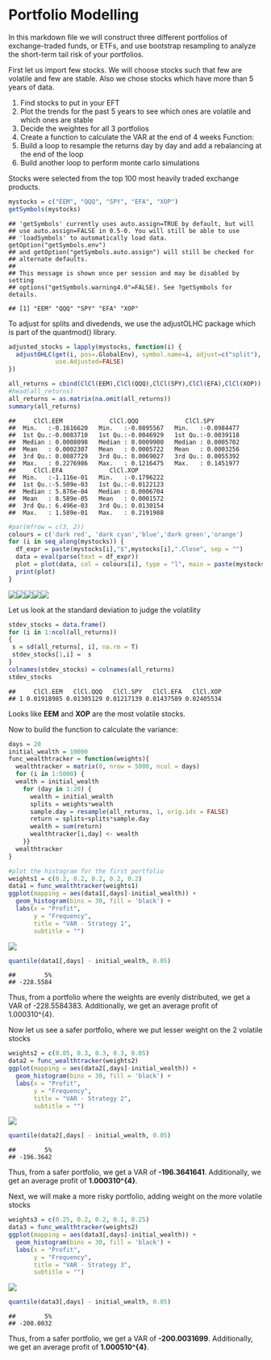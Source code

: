Portfolio Modelling
================

In this markdown file we will construct three different portfolios of
exchange-traded funds, or ETFs, and use bootstrap resampling to analyze
the short-term tail risk of your portfolios.

First let us import few stocks. We will choose stocks such that few are
volatile and few are stable. Also we chose stocks which have more than 5
years of data.

1.  Find stocks to put in your EFT
2.  Plot the trends for the past 5 years to see which ones are volatile
    and which ones are stable
3.  Decide the weightes for all 3 portfolios
4.  Create a function to calculate the VAR at the end of 4 weeks
    Function:
5.  Build a loop to resample the returns day by day and add a
    rebalancing at the end of the loop
6.  Build another loop to perform monte carlo simulations

Stocks were selected from the top 100 most heavily traded exchange
products.

``` r
mystocks = c("EEM", "QQQ", "SPY", "EFA", "XOP")
getSymbols(mystocks)
```

    ## 'getSymbols' currently uses auto.assign=TRUE by default, but will
    ## use auto.assign=FALSE in 0.5-0. You will still be able to use
    ## 'loadSymbols' to automatically load data. getOption("getSymbols.env")
    ## and getOption("getSymbols.auto.assign") will still be checked for
    ## alternate defaults.
    ## 
    ## This message is shown once per session and may be disabled by setting 
    ## options("getSymbols.warning4.0"=FALSE). See ?getSymbols for details.

    ## [1] "EEM" "QQQ" "SPY" "EFA" "XOP"

To adjust for splits and divedends, we use the adjustOLHC package which
is part of the quantmod() library.

``` r
adjusted_stocks = lapply(mystocks, function(i) {
  adjustOHLC(get(i, pos=.GlobalEnv), symbol.name=i, adjust=c("split"), 
             use.Adjusted=FALSE)
})

all_returns = cbind(ClCl(EEM),ClCl(QQQ),ClCl(SPY),ClCl(EFA),ClCl(XOP))
#head(all_returns)
all_returns = as.matrix(na.omit(all_returns))
summary(all_returns)
```

    ##     ClCl.EEM             ClCl.QQQ             ClCl.SPY         
    ##  Min.   :-0.1616620   Min.   :-0.0895567   Min.   :-0.0984477  
    ##  1st Qu.:-0.0083710   1st Qu.:-0.0046929   1st Qu.:-0.0039118  
    ##  Median : 0.0008098   Median : 0.0009900   Median : 0.0005702  
    ##  Mean   : 0.0002307   Mean   : 0.0005722   Mean   : 0.0003256  
    ##  3rd Qu.: 0.0087729   3rd Qu.: 0.0069027   3rd Qu.: 0.0055392  
    ##  Max.   : 0.2276986   Max.   : 0.1216475   Max.   : 0.1451977  
    ##     ClCl.EFA             ClCl.XOP         
    ##  Min.   :-1.116e-01   Min.   :-0.1796222  
    ##  1st Qu.:-5.509e-03   1st Qu.:-0.0122123  
    ##  Median : 5.876e-04   Median : 0.0006704  
    ##  Mean   : 8.589e-05   Mean   : 0.0001572  
    ##  3rd Qu.: 6.496e-03   3rd Qu.: 0.0130154  
    ##  Max.   : 1.589e-01   Max.   : 0.2191988

``` r
#par(mfrow = c(3, 2))
colours = c('dark red', 'dark cyan','blue','dark green','orange')
for (i in seq_along(mystocks)) {
  df_expr = paste(mystocks[i],"$",mystocks[i],".Close", sep = "")
  data = eval(parse(text = df_expr))
  plot = plot(data, col = colours[i], type = "l", main = paste(mystocks[i],"Closing Prices"))
  print(plot)
}
```

![](Portfolio_Modelling_files/figure-gfm/unnamed-chunk-4-1.png)<!-- -->![](Portfolio_Modelling_files/figure-gfm/unnamed-chunk-4-2.png)<!-- -->![](Portfolio_Modelling_files/figure-gfm/unnamed-chunk-4-3.png)<!-- -->![](Portfolio_Modelling_files/figure-gfm/unnamed-chunk-4-4.png)<!-- -->![](Portfolio_Modelling_files/figure-gfm/unnamed-chunk-4-5.png)<!-- -->

Let us look at the standard deviation to judge the volatility

``` r
stdev_stocks = data.frame()
for (i in 1:ncol(all_returns))
{
 s = sd(all_returns[, i], na.rm = T)
 stdev_stocks[1,i] =  s
}
colnames(stdev_stocks) = colnames(all_returns)
stdev_stocks
```

    ##     ClCl.EEM   ClCl.QQQ   ClCl.SPY   ClCl.EFA   ClCl.XOP
    ## 1 0.01918985 0.01305129 0.01217139 0.01437589 0.02405534

Looks like **EEM** and **XOP** are the most volatile stocks.

Now to build the function to calculate the variance:

``` r
days = 20
initial_wealth = 10000
func_wealthtracker = function(weights){
  wealthtracker = matrix(0, nrow = 5000, ncol = days)
  for (i in 1:5000) {
  wealth = initial_wealth
    for (day in 1:20) {
      wealth = initial_wealth
      splits = weights*wealth
      sample.day = resample(all_returns, 1, orig.ids = FALSE)
      return = splits+splits*sample.day
      wealth = sum(return)
      wealthtracker[i,day] <- wealth
    }}
  wealthtracker
}
```

``` r
#plot the histogram for the first portfolio
weights1 = c(0.2, 0.2, 0.2, 0.2, 0.2)
data1 = func_wealthtracker(weights1)
ggplot(mapping = aes(data1[,days]-initial_wealth)) +
  geom_histogram(bins = 30, fill = 'black') +
  labs(x = "Profit",
       y = "Frequency",
       title = "VAR - Strategy 1",
       subtitle = "")
```

![](Portfolio_Modelling_files/figure-gfm/unnamed-chunk-7-1.png)<!-- -->

``` r
quantile(data1[,days] - initial_wealth, 0.05)
```

    ##        5% 
    ## -228.5584

Thus, from a portfolio where the weights are evenly distributed, we get
a VAR of -228.5584383. Additionally, we get an average profit of
1.000310^{4}.

Now let us see a safer portfolio, where we put lesser weight on the 2
volatile stocks

``` r
weights2 = c(0.05, 0.3, 0.3, 0.3, 0.05)
data2 = func_wealthtracker(weights2)
ggplot(mapping = aes(data2[,days]-initial_wealth)) +
  geom_histogram(bins = 30, fill = 'black') +
  labs(x = "Profit",
       y = "Frequency",
       title = "VAR - Strategy 2",
       subtitle = "")
```

![](Portfolio_Modelling_files/figure-gfm/unnamed-chunk-8-1.png)<!-- -->

``` r
quantile(data2[,days] - initial_wealth, 0.05)
```

    ##        5% 
    ## -196.3642

Thus, from a safer portfolio, we get a VAR of **-196.3641641**.
Additionally, we get an average profit of **1.000310^{4}**.

Next, we will make a more risky portfolio, adding weight on the more
volatile stocks

``` r
weights3 = c(0.25, 0.2, 0.2, 0.1, 0.25)
data3 = func_wealthtracker(weights2)
ggplot(mapping = aes(data3[,days]-initial_wealth)) +
  geom_histogram(bins = 30, fill = 'black') +
  labs(x = "Profit",
       y = "Frequency",
       title = "VAR - Strategy 3",
       subtitle = "")
```

![](Portfolio_Modelling_files/figure-gfm/unnamed-chunk-9-1.png)<!-- -->

``` r
quantile(data3[,days] - initial_wealth, 0.05)
```

    ##        5% 
    ## -200.0032

Thus, from a safer portfolio, we get a VAR of **-200.0031699**.
Additionally, we get an average profit of **1.000510^{4}**.
